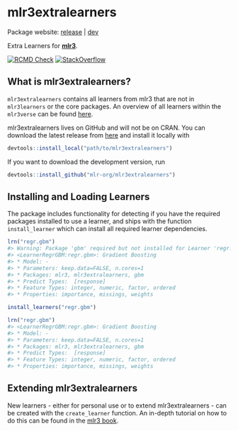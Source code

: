 
# mlr3extralearners

Package website: [release](https://mlr3extralearners.mlr-org.com/) |
[dev](https://mlr3extralearners.mlr-org.com/dev/)

Extra Learners for **[mlr3](https://github.com/mlr-org/mlr3/)**.

<!-- badges: start -->

[![RCMD
Check](https://github.com/mlr-org/mlr3extralearners/actions/workflows/rcmdcheck.yml/badge.svg)](https://github.com/mlr-org/mlr3extralearners/actions/workflows/rcmdcheck.yml)
[![StackOverflow](https://img.shields.io/badge/stackoverflow-mlr3-orange.svg)](https://stackoverflow.com/questions/tagged/mlr3)
<!-- badges: end -->

## What is mlr3extralearners?

`mlr3extralearners` contains all learners from mlr3 that are not in
`mlr3learners` or the core packages. An overview of all learners within
the `mlr3verse` can be found [here](https://mlr-org.com/learners.html).

mlr3extralearners lives on GitHub and will not be on CRAN. You can
download the latest release from
[here](https://github.com/mlr-org/mlr3extralearners/releases) and
install it locally with

``` r
devtools::install_local("path/to/mlr3extralearners")
```

If you want to download the development version, run

``` r
devtools::install_github("mlr-org/mlr3extralearners")
```

## Installing and Loading Learners

The package includes functionality for detecting if you have the
required packages installed to use a learner, and ships with the
function `install_learner` which can install all required learner
dependencies.

``` r
lrn("regr.gbm")
#> Warning: Package 'gbm' required but not installed for Learner 'regr.gbm'
#> <LearnerRegrGBM:regr.gbm>: Gradient Boosting
#> * Model: -
#> * Parameters: keep.data=FALSE, n.cores=1
#> * Packages: mlr3, mlr3extralearners, gbm
#> * Predict Types:  [response]
#> * Feature Types: integer, numeric, factor, ordered
#> * Properties: importance, missings, weights
```

``` r
install_learners("regr.gbm")
```

``` r
lrn("regr.gbm")
#> <LearnerRegrGBM:regr.gbm>: Gradient Boosting
#> * Model: -
#> * Parameters: keep.data=FALSE, n.cores=1
#> * Packages: mlr3, mlr3extralearners, gbm
#> * Predict Types:  [response]
#> * Feature Types: integer, numeric, factor, ordered
#> * Properties: importance, missings, weights
```

## Extending mlr3extralearners

New learners - either for personal use or to extend mlr3extralearners -
can be created with the `create_learner` function. An in-depth tutorial
on how to do this can be found in the [mlr3
book](https://mlr3book.mlr-org.com/extending.html#sec-extending-learners).
